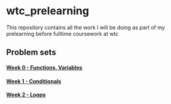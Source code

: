 # wtc_prelearning

This repository contains all the work I will be doing as part of my prelearning before fulltime coursework at wtc


## Problem sets
#### [Week 0 - Functions, Variables](./week1/Week_0)
#### [Week 1 - Conditionals](./week2/week_1)
#### [Week 2 - Loops](./week2/week_2)